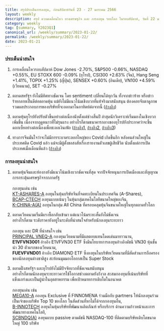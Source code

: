 ```yaml
---
title: สรุปประเด็นการลงทุน, ก่อนสัปดาห์วันที่ 23 - 27 มกราคม 2566
layout: weekly
description: สรุป ความเคลื่อนไหว ทางเศรษฐกิจ และ การลงทุน รอบโลก ในรอบสัปดาห์, วันที่ 22 มกราคม 2566
category: weekly
tag: [summary, Y2023Q1]
canonical_url: /weekly/summary/2023-01-22/
permalink: /weekly/summary/2023-01-22/
date: 2023-01-21
---
```


### ประเด็นน่าสนใจ

1. การเคลื่อนไหวรอบสัปดาห์ Dow Jones -2.70%, S&P500 -0.66%, NASDAQ +0.55%, EU STOXX 600 -0.09% (ยุโรป), CSI300 +2.63% (จีน), Hang Seng +1.41%, TOPIX +1.25% (ญี่ปุ่น), SENSEX +0.60% (อินเดีย), VN100 +4.59% (เวียดนาม), SET -0.27%

2. ตลาดสหรัฐฯ ยังไม่มีทิศทางชัดเจน โดย sentiment เปลี่ยนได้ทุกวัน ทั้งจากข่าวร้าย หรือข่าวร้ายกลายเป็นดีต่อตลาดหุ้น แม้ยังไม่มีแนวโน้มเชิงบวกที่แท้จริงมาสนับสนุน ต้องคอยจับตาดูภาพรวมผลประกอบการของบริษัทที่จะออกมาในอาทิตย์ต่อจากนี้
([อ้างอิง](https://www.cnbc.com/2023/01/20/cramers-week-ahead-be-on-your-toes-this-earnings-period.html)) 

3. ตลาดหุ้นยุโรปยังปรับตัวขึ้นอย่างต่อเนื่องนับตั้งแต่ช่วงสิ้นปี ล่าสุดนักวิเคราะห์เริ่มมองในเชิงบวกเพิ่มขึ้น เนื่องจากฤดูหนาวที่ไม่รุนแรง อย่างไรก็ตามธนาคารกลางของยุโรปยังประกาศว่าจะขึ้นดอกเบี้ยอย่างต่อเนื่องเพื่อชะลอเงินเฟ้อ
([อ้างอิง1](https://www.cnbc.com/2023/01/18/unicredit-ceo-says-europe-may-defy-the-odds-and-avoid-a-recession.html), 
[อ้างอิง2](https://www.cnbc.com/2023/01/17/davos-2023-ecb-member-mario-centeno-says-more-rate-hikes-to-come.html), 
[อ้างอิง3](https://www.cnbc.com/2023/01/19/european-central-bank-member-says-it-will-not-stop-at-one-single-50-basis-point-hike-thats-for-sure.html)) 

4. ทางการจีนมั่นใจว่าจะไม่มีการระบาดระลอกใหญ่ของ Covid เกิดขึ้นอีก หลังคนส่วนใหญ่ในประเทศติด Covid แล้ว แม้จะมีผู้ตั้งขอสงสัยเรื่องรายงานตัวเลขผู้เสียชีวิต นับตั้งแต่การเปิดประเทศเมื่อเดือนที่แล้ว
([อ้างอิง](https://www.cnbc.com/2023/01/21/china-says-covid-outbreak-has-infected-80percent-of-population.html)) 



### การลงทุนน่าสนใจ

1. ตลาดหุ้นจีนและฮ่องกงยังมีแนวโน้มเชิงบวกชัดเจนที่สุด 
จากปัจจัยหนุนการเปิดเมืองและสัญญาณการกระตุ้นเศรษฐกิจจากภาครัฐ<br><br>
กองทุนเด่น เช่น  
[KT-ASHARES-A](https://www.finnomena.com/fund/KT-Ashares-A) ลงทุนในหุ้นบริษัทจีนที่จดทะเบียนในประเทศจีน (A-Shares),  
[BCAP-CTECH](https://www.finnomena.com/fund/BCAP-CTECH) ลงทุนแบบเน้นๆ ในหุ้นกลุ่มเทคโนโลยีขนาดใหญ่ของจีน,  
[K-CHINA-A(A)](https://www.finnomena.com/fund/K-CHINA-A(A)) ลงทุนในกลุ่ม All China ที่ครอบคลุมหุ้นจีนขนาดใหญ่ในทุกตลาดทั่วโลก

2. ตลาดเวียดนามเริ่มมีแรงซื้อกลับเข้ามา แต่แนวโน้มระยะสั้นยังไม่ชัดเจน  
อย่างไรก็ตาม ระดับราคายังอยู่ในระดับที่น่าสนใจสำหรับนักลงทุนระยะยาว<br><br>
กองทุน และ DR ที่น่าสนใจ เช่น  
[PRINCIPAL VNEQ-A](https://www.finnomena.com/fund/PRINCIPAL%20VNEQ-A) กองทุนเวียดนามที่มีผลตอบแทนโดดเด่นมายาวนาน,  
**E1VFVN3001** อ้างอิง E1VFVN30 ETF ซึ่งมีนโยบายการลงทุนอ้างอิงดัชนี VN30 หุ้นชั้นนำ 30 ตัวแรกของเวียดนาม,  
**FUEVFVND01** อ้างอิง DIAMOND ETF ซึ่งลงทุนในบริษัทเวียดนามที่มีสัดส่วนการถือครองของนักลงทุนต่างชาติสูง สะท้อนมุมมองโอกาสเป็น Super Stock 

3. ตลาดฝั่งสหรัฐฯ และยุโรปยังไม่มีปัจจัยบวกที่ชัดเจนสนับสนุน  
อย่างไรก็ตามนักลงทุนระยะยาวควรใช้โอกาสช่วงตลาดยังกังวล สะสมกองทุนที่เน้นบริษัทที่แข็งแกร่งและเป็นผู้นำในอุตสาหกรรม เพื่อเป้าหมายการเติบโตในอนาคต<br><br>
กองทุนเด่น เช่น  
[MEGA10-A](https://www.finnomena.com/mega10/) กองทุน Exclusive ที่ FINNOMENA ร่วมมือกับ partners ให้นักลงทุนร่วมเป็นเจ้าของบริษัท Top 10 ของโลก ในสัดส่วนที่หาไม่ได้จากกองทุนอื่น,  
[B-INNOTECH](https://www.finnomena.com/fund/B-INNOTECH) ลงทุนในหุ้นบริษัทที่พัฒนาผลิตภัณฑ์ หรือบริการ ด้านความก้าวหน้าและการพัฒนาทางเทคโนโลยี,  
[SCBNDQ(A)](https://www.finnomena.com/fund/SCBNDQ(A)) ลงทุนแบบ passive ตามดัชนี NASDAQ-100 ที่ติดตามบริษัทเติบโตขนาดใหญ่ 100 บริษัท

